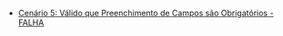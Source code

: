 - [Cenário 5: Válido que Preenchimento de Campos são Obrigatórios - FALHA](https://drive.google.com/file/d/1jil4sKcxsimhP2c2jofGYJbJL2LNRwYQ/view?usp=sharing)